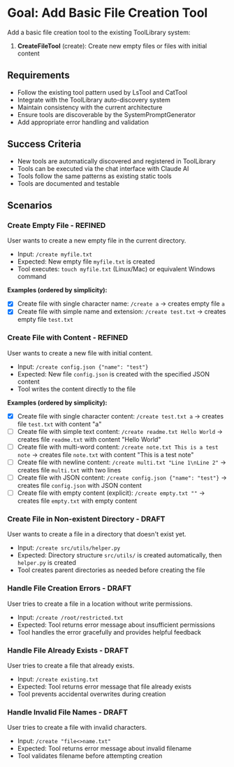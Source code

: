 # Goal: Add Basic File Creation Tool

Add a basic file creation tool to the existing ToolLibrary system:

1. **CreateFileTool** (create): Create new empty files or files with initial content

## Requirements
- Follow the existing tool pattern used by LsTool and CatTool
- Integrate with the ToolLibrary auto-discovery system
- Maintain consistency with the current architecture
- Ensure tools are discoverable by the SystemPromptGenerator
- Add appropriate error handling and validation

## Success Criteria
- New tools are automatically discovered and registered in ToolLibrary
- Tools can be executed via the chat interface with Claude AI
- Tools follow the same patterns as existing static tools
- Tools are documented and testable

## Scenarios

### Create Empty File - REFINED
User wants to create a new empty file in the current directory.
- Input: `/create myfile.txt`
- Expected: New empty file `myfile.txt` is created
- Tool executes: `touch myfile.txt` (Linux/Mac) or equivalent Windows command

**Examples (ordered by simplicity):**
- [x] Create file with single character name: `/create a` → creates empty file `a`
- [x] Create file with simple name and extension: `/create test.txt` → creates empty file `test.txt`

### Create File with Content - REFINED
User wants to create a new file with initial content.
- Input: `/create config.json {"name": "test"}`
- Expected: New file `config.json` is created with the specified JSON content
- Tool writes the content directly to the file

**Examples (ordered by simplicity):**
- [x] Create file with single character content: `/create test.txt a` → creates file `test.txt` with content "a"
- [ ] Create file with simple text content: `/create readme.txt Hello World` → creates file `readme.txt` with content "Hello World"
- [ ] Create file with multi-word content: `/create note.txt This is a test note` → creates file `note.txt` with content "This is a test note"
- [ ] Create file with newline content: `/create multi.txt "Line 1\nLine 2"` → creates file `multi.txt` with two lines
- [ ] Create file with JSON content: `/create config.json {"name": "test"}` → creates file `config.json` with JSON content
- [ ] Create file with empty content (explicit): `/create empty.txt ""` → creates file `empty.txt` with empty content

### Create File in Non-existent Directory - DRAFT
User wants to create a file in a directory that doesn't exist yet.
- Input: `/create src/utils/helper.py`
- Expected: Directory structure `src/utils/` is created automatically, then `helper.py` is created
- Tool creates parent directories as needed before creating the file

### Handle File Creation Errors - DRAFT
User tries to create a file in a location without write permissions.
- Input: `/create /root/restricted.txt`
- Expected: Tool returns error message about insufficient permissions
- Tool handles the error gracefully and provides helpful feedback

### Handle File Already Exists - DRAFT
User tries to create a file that already exists.
- Input: `/create existing.txt`
- Expected: Tool returns error message that file already exists
- Tool prevents accidental overwrites during creation

### Handle Invalid File Names - DRAFT
User tries to create a file with invalid characters.
- Input: `/create "file<>name.txt"`
- Expected: Tool returns error message about invalid filename
- Tool validates filename before attempting creation
